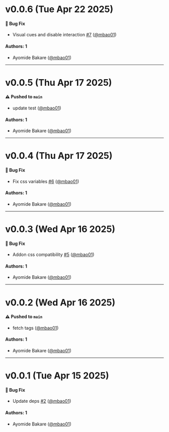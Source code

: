 # v0.0.6 (Tue Apr 22 2025)

#### 🐛 Bug Fix

- Visual cues and disable interaction [#7](https://github.com/mbao01/storybook-addon-inspector/pull/7) ([@mbao01](https://github.com/mbao01))

#### Authors: 1

- Ayomide Bakare ([@mbao01](https://github.com/mbao01))

---

# v0.0.5 (Thu Apr 17 2025)

#### ⚠️ Pushed to `main`

- update test ([@mbao01](https://github.com/mbao01))

#### Authors: 1

- Ayomide Bakare ([@mbao01](https://github.com/mbao01))

---

# v0.0.4 (Thu Apr 17 2025)

#### 🐛 Bug Fix

- Fix css variables [#6](https://github.com/mbao01/storybook-addon-inspector/pull/6) ([@mbao01](https://github.com/mbao01))

#### Authors: 1

- Ayomide Bakare ([@mbao01](https://github.com/mbao01))

---

# v0.0.3 (Wed Apr 16 2025)

#### 🐛 Bug Fix

- Addon css compatibility [#5](https://github.com/mbao01/storybook-addon-inspector/pull/5) ([@mbao01](https://github.com/mbao01))

#### Authors: 1

- Ayomide Bakare ([@mbao01](https://github.com/mbao01))

---

# v0.0.2 (Wed Apr 16 2025)

#### ⚠️ Pushed to `main`

- fetch tags ([@mbao01](https://github.com/mbao01))

#### Authors: 1

- Ayomide Bakare ([@mbao01](https://github.com/mbao01))

---

# v0.0.1 (Tue Apr 15 2025)

#### 🐛 Bug Fix

- Update deps [#2](https://github.com/mbao01/storybook-addon-inspector/pull/2) ([@mbao01](https://github.com/mbao01))

#### Authors: 1

- Ayomide Bakare ([@mbao01](https://github.com/mbao01))
